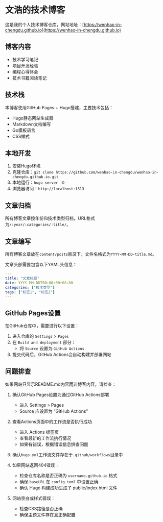 # 文浩的技术博客

这是我的个人技术博客仓库，网站地址：[https://wenhao-in-chengdu.github.io](https://wenhao-in-chengdu.github.io)

## 博客内容

- 技术学习笔记
- 项目开发经验
- 编程心得体会
- 技术书籍阅读笔记

## 技术栈

本博客使用GitHub Pages + Hugo搭建，主要技术包括：

- Hugo静态网站生成器
- Markdown文档编写
- Go模板语言
- CSS样式

## 本地开发

1. 安装Hugo环境
2. 克隆仓库：`git clone https://github.com/wenhao-in-chengdu/wenhao-in-chengdu.github.io.git`
3. 本地运行：`hugo server -D`
4. 浏览器访问：`http://localhost:1313`

## 文章归档

所有博客文章按年份和技术类型归档，URL格式为`/:year/:categories/:title/`。

## 文章编写

所有博客文章放在`content/posts`目录下，文件名格式为`YYYY-MM-DD-title.md`。

文章头部需要包含以下YAML头信息：

```yaml
---
title: "文章标题"
date: YYYY-MM-DDT00:00:00+08:00
categories: ["技术类型"]
tags: ["标签1", "标签2"]
---
```

## GitHub Pages设置

在GitHub仓库中，需要进行以下设置：

1. 进入仓库的 `Settings` > `Pages`
2. 在 `Build and deployment` 部分：
   - 将 `Source` 设置为 `GitHub Actions`
3. 提交代码后，GitHub Actions会自动构建并部署网站

## 问题排查

如果网站只显示README.md内容而非博客内容，请检查：

1. 确认GitHub Pages设置为通过GitHub Actions部署
   - 进入 Settings > Pages
   - Source 应设置为 "GitHub Actions"

2. 查看Actions页面中的工作流是否执行成功
   - 进入 Actions 标签页
   - 查看最新的工作流执行情况
   - 如果有错误，根据错误信息排查问题

3. 确认`hugo.yml`工作流文件存在于`.github/workflows`目录中

4. 如果网站返回404错误：
   - 检查仓库名称是否正确为 `username.github.io` 格式
   - 确保 `baseURL` 在 `config.toml` 中设置正确
   - 确认 Hugo 构建成功生成了 public/index.html 文件

5. 网站空白或样式错误：
   - 检查CSS路径是否正确
   - 确保主题文件存在且正确配置

